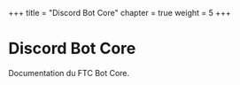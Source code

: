 +++
title = "Discord Bot Core"
chapter = true
weight = 5
+++

# Discord Bot Core

Documentation du FTC Bot Core.